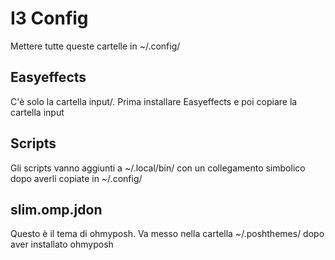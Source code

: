 # I3 Config

Mettere tutte queste cartelle in ~/.config/

## Easyeffects

C'è solo la cartella input/. Prima installare
Easyeffects e poi copiare la cartella input

## Scripts

Gli scripts vanno aggiunti a ~/.local/bin/ con un
collegamento simbolico dopo averli copiate in ~/.config/

## slim.omp.jdon

Questo è il tema di ohmyposh.
Va messo nella cartella ~/.poshthemes/ dopo aver
installato ohmyposh
